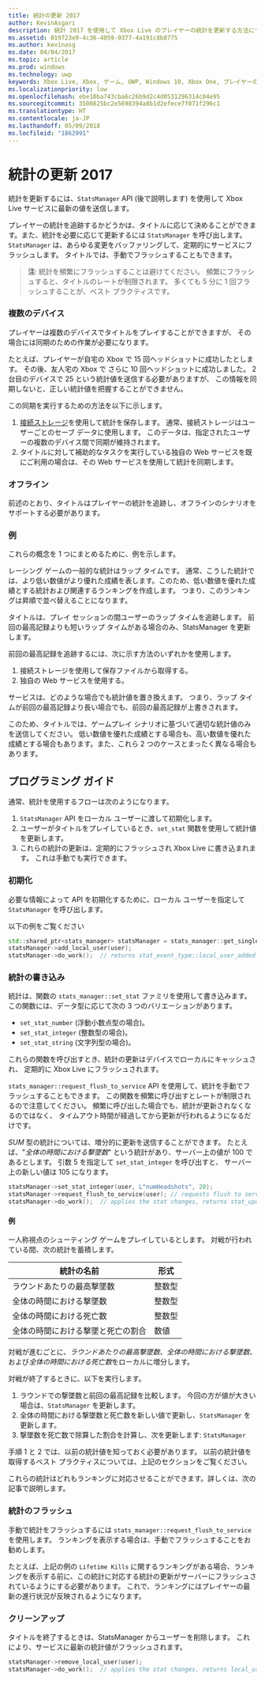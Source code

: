 ```yaml
---
title: 統計の更新 2017
author: KevinAsgari
description: 統計 2017 を使用して Xbox Live のプレイヤーの統計を更新する方法について説明します。
ms.assetid: 019723e9-4c36-4059-9377-4a191c8b8775
ms.author: kevinasg
ms.date: 04/04/2017
ms.topic: article
ms.prod: windows
ms.technology: uwp
keywords: Xbox Live, Xbox, ゲーム, UWP, Windows 10, Xbox One, プレイヤーの統計, 統計 2017
ms.localizationpriority: low
ms.openlocfilehash: ebe10ba743cba6c26b9d2c4d0531296314c04e95
ms.sourcegitcommit: 3500825bc2e5698394a8b1d2efece7f071f296c1
ms.translationtype: HT
ms.contentlocale: ja-JP
ms.lasthandoff: 05/09/2018
ms.locfileid: "1862991"
---
```

# <a name="updating-stats-2017"></a>統計の更新 2017

統計を更新するには、`StatsManager` API (後で説明します) を使用して Xbox Live サービスに最新の値を送信します。

プレイヤーの統計を追跡するかどうかは、タイトルに応じて決めることができます。また、統計を必要に応じて更新するには `StatsManager` を呼び出します。  `StatsManager` は、あらゆる変更をバッファリングして、定期的にサービスにフラッシュします。  タイトルでは、手動でフラッシュすることもできます。

> **注**: 統計を頻繁にフラッシュすることは避けてください。  頻繁にフラッシュすると、タイトルのレートが制限されます。  多くても 5 分に 1 回フラッシュすることが、ベスト プラクティスです。

### <a name="multiple-devices"></a>複数のデバイス

プレイヤーは複数のデバイスでタイトルをプレイすることができますが、  その場合には同期のための作業が必要になります。

たとえば、プレイヤーが自宅の Xbox で 15 回ヘッドショットに成功したとします。  その後、友人宅の Xbox で さらに 10 回ヘッドショットに成功しました。  2 台目のデバイスで 25 という統計値を送信する必要がありますが、  この情報を同期しないと、正しい統計値を把握することができません。

この同期を実行するための方法を以下に示します。

1. [接続ストレージ](../storage-platform/connected-storage/connected-storage-technical-overview.md)を使用して統計を保存します。  通常、接続ストレージはユーザーごとのセーブ データに使用します。  このデータは、指定されたユーザーの複数のデバイス間で同期が維持されます。
2. タイトルに対して補助的なタスクを実行している独自の Web サービスを既にご利用の場合は、その Web サービスを使用して統計を同期します。

### <a name="offline"></a>オフライン

前述のとおり、タイトルはプレイヤーの統計を追跡し、オフラインのシナリオをサポートする必要があります。 

### <a name="examples"></a>例

これらの概念を 1 つにまとめるために、例を示します。

レーシング ゲームの一般的な統計はラップ タイムです。  通常、こうした統計では、より低い数値がより優れた成績を表します。このため、低い数値を優れた成績とする統計および関連するランキングを作成します。  つまり、このランキングは昇順で並べ替えることになります。

タイトルは、プレイ セッションの間ユーザーのラップ タイムを追跡します。  前回の最高記録よりも短いラップ タイムがある場合のみ、StatsManager を更新します。

前回の最高記録を追跡するには、次に示す方法のいずれかを使用します。
1. 接続ストレージを使用して保存ファイルから取得する。
2. 独自の Web サービスを使用する。

サービスは、どのような場合でも統計値を置き換えます。  つまり、ラップ タイムが前回の最高記録より長い場合でも、前回の最高記録が上書きされます。

このため、タイトルでは、ゲームプレイ シナリオに基づいて適切な統計値のみを送信してください。  低い数値を優れた成績とする場合も、高い数値を優れた成績とする場合もあります。また、これら 2 つのケースとまったく異なる場合もあります。

## <a name="programming-guide"></a>プログラミング ガイド

通常、統計を使用するフローは次のようになります。

1. `StatsManager` API をローカル ユーザーに渡して初期化します。
1. ユーザーがタイトルをプレイしているとき、`set_stat` 関数を使用して統計値を更新します。
1. これらの統計の更新は、定期的にフラッシュされ Xbox Live に書き込まれます。  これは手動でも実行できます。

### <a name="initialization"></a>初期化

必要な情報によって API を初期化するために、ローカル ユーザーを指定して `StatsManager` を呼び出します。

以下の例をご覧ください

```cpp
std::shared_ptr<stats_manager> statsManager = stats_manager::get_singleton_instance();
statsManager->add_local_user(user);
statsManager->do_work();  // returns stat_event_type::local_user_added
```

### <a name="writing-stats"></a>統計の書き込み

統計は、関数の `stats_manager::set_stat` ファミリを使用して書き込みます。  この関数には、データ型に応じて次の 3 つのバリエーションがあります。

* `set_stat_number` (浮動小数点型の場合)。
* `set_stat_integer` (整数型の場合)。
* `set_stat_string` (文字列型の場合)。

これらの関数を呼び出すとき、統計の更新はデバイスでローカルにキャッシュされ、  定期的に Xbox Live にフラッシュされます。

`stats_manager::request_flush_to_service` API を使用して、統計を手動でフラッシュすることもできます。  この関数を頻繁に呼び出すとレートが制限されるので注意してください。  頻繁に呼び出した場合でも、統計が更新されなくなるのではなく、  タイムアウト時間が経過してから更新が行われるようになるだけです。

*SUM* 型の統計については、増分的に更新を送信することができます。  たとえば、"*全体の時間における撃墜数*" という統計があり、サーバー上の値が 100 であるとします。  引数 5 を指定して `set_stat_integer` を呼び出すと、  サーバー上の新しい値は 105 になります。

```cpp
statsManager->set_stat_integer(user, L"numHeadshots", 20);
statsManager->request_flush_to_service(user); // requests flush to service, performs a do_work
statsManager->do_work();  // applies the stat changes, returns stat_update_complete after flush to service
```

#### <a name="example"></a>例

一人称視点のシューティング ゲームをプレイしているとします。  対戦が行われている間、次の統計を蓄積します。

| 統計の名前 | 形式 |
|-----------|--------|
| ラウンドあたりの最高撃墜数 | 整数型 |
| 全体の時間における撃墜数 | 整数型 |
| 全体の時間における死亡数 | 整数型 |
| 全体の時間における撃墜と死亡の割合 | 数値 |

対戦が進むごとに、*ラウンドあたりの最高撃墜数*、*全体の時間における撃墜数*、および*全体の時間における死亡数*をローカルに増分します。

対戦が終了するときに、以下を実行します。
1. ラウンドでの撃墜数と前回の最高記録を比較します。  今回の方が値が大きい場合は、`StatsManager` を更新します。
2. 全体の時間における撃墜数と死亡数を新しい値で更新し、`StatsManager` を更新します。
3. 撃墜数を死亡数で除算した割合を計算し、次を更新します:  `StatsManager`

手順 1 と 2 では、以前の統計値を知っておく必要があります。  以前の統計値を取得するベスト プラクティスについては、上記のセクションをご覧ください。

これらの統計はどれもランキングに対応させることができます。詳しくは、次の記事で説明します。

### <a name="flushing-stats"></a>統計のフラッシュ

手動で統計をフラッシュするには `stats_manager::request_flush_to_service` を使用します。  ランキングを表示する場合は、手動でフラッシュすることをお勧めします。

たとえば、上記の例の `Lifetime Kills` に関するランキングがある場合、ランキングを表示する前に、この統計に対応する統計の更新がサーバーにフラッシュされているようにする必要があります。  これで、ランキングにはプレイヤーの最新の進行状況が反映されるようになります。

### <a name="cleanup"></a>クリーンアップ
タイトルを終了するときは、StatsManager からユーザーを削除します。 これにより、サービスに最新の統計値がフラッシュされます。

```cpp
statsManager->remove_local_user(user);
statsManager->do_work();  // applies the stat changes, returns local_user_removed after flush to service
```
